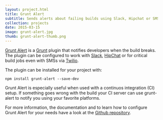 ```yaml
---
layout: project.html
title: Grunt Alert
subtitle: Sends alerts about failing builds using Slack, Hipchat or SMS.
collection: projects 
date: 2015-03-15
image: grunt-alert.jpg
thumb: grunt-alert-thumb.png
---
```


[Grunt Alert](https://www.npmjs.com/package/grunt-alert) is a [Grunt](http://gruntjs.com/) plugin that notifies developers when the build breaks. The plugin can be configured to work with [Slack](https://slack.com/), [HipChat](https://hipchat.com/) or for critical build jobs even with SMSs via [Twilio](https://www.twilio.com/).

The plugin can be installed for your project with:

	npm install grunt-alert --save-dev
	
Grunt Alert is especially useful when used with a continuos integration (CI) setup. If something goes wrong with the build your CI server can use grunt-alert to notify you using your favorite platforms.
	
For more information, the documentation and to learn how to configure Grunt Alert for your needs have a look at the [Github repository](https://github.com/mmarcon/grunt-alert).

<!--![grunt-alert](${images}/grunt-alert-thumb.png)-->